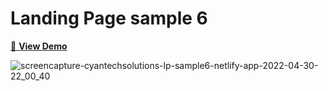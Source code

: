# Landing Page sample 6

[👀 **View Demo**](https://cyantechsolutions-lp-sample6.netlify.app/)


![screencapture-cyantechsolutions-lp-sample6-netlify-app-2022-04-30-22_00_40](https://user-images.githubusercontent.com/104098738/166130377-b017a43d-1818-4068-8ed9-762d7daf6475.png)
